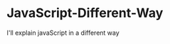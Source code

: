                       
# JavaScript-Different-Way
I'll explain javaScript in a different way       
  










